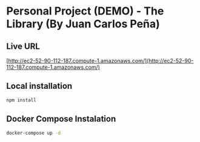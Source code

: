 # Personal Project (DEMO) - The Library (By Juan Carlos Peña)
## Live URL
[http://ec2-52-90-112-187.compute-1.amazonaws.com/](http://ec2-52-90-112-187.compute-1.amazonaws.com/)

## Local installation
```bash
npm install
```

## Docker Compose Instalation

```bash
docker-compose up -d
```
